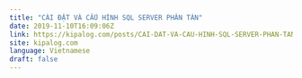 ```yaml
---
title: "CÀI ĐẶT VÀ CẤU HÌNH SQL SERVER PHÂN TÁN"
date: 2019-11-10T16:09:06Z
link: https://kipalog.com/posts/CAI-DAT-VA-CAU-HINH-SQL-SERVER-PHAN-TAN?utm_medium=RSS&utm_source=news.12bit.vn
site: kipalog.com
language: Vietnamese
draft: false
---
```


